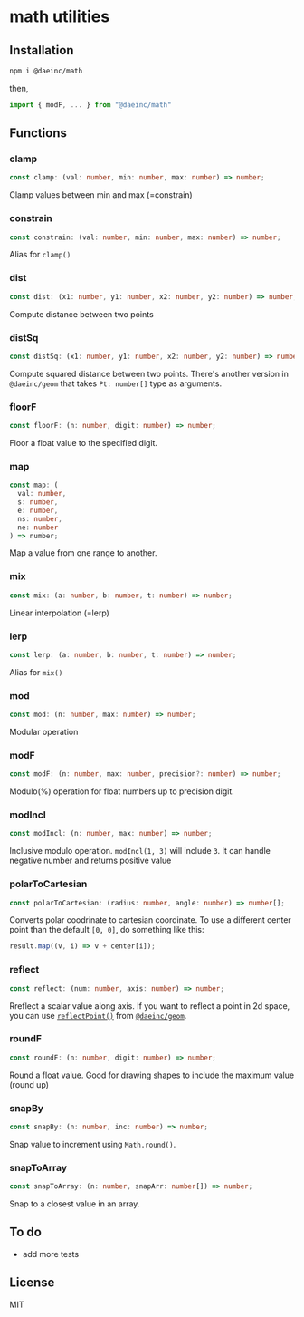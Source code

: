 # math utilities

## Installation

```sh
npm i @daeinc/math
```

then,

```js
import { modF, ... } from "@daeinc/math"
```

## Functions

### clamp

```ts
const clamp: (val: number, min: number, max: number) => number;
```

Clamp values between min and max (=constrain)

### constrain

```ts
const constrain: (val: number, min: number, max: number) => number;
```

Alias for `clamp()`

### dist

```ts
const dist: (x1: number, y1: number, x2: number, y2: number) => number;
```

Compute distance between two points

### distSq

```ts
const distSq: (x1: number, y1: number, x2: number, y2: number) => number;
```

Compute squared distance between two points. There's another version in `@daeinc/geom` that takes `Pt: number[]` type as arguments.

### floorF

```ts
const floorF: (n: number, digit: number) => number;
```

Floor a float value to the specified digit.

### map

```ts
const map: (
  val: number,
  s: number,
  e: number,
  ns: number,
  ne: number
) => number;
```

Map a value from one range to another.

### mix

```ts
const mix: (a: number, b: number, t: number) => number;
```

Linear interpolation (=lerp)

### lerp

```ts
const lerp: (a: number, b: number, t: number) => number;
```

Alias for `mix()`

### mod

```ts
const mod: (n: number, max: number) => number;
```

Modular operation

### modF

```ts
const modF: (n: number, max: number, precision?: number) => number;
```

Modulo(%) operation for float numbers up to precision digit.

### modIncl

```ts
const modIncl: (n: number, max: number) => number;
```

Inclusive modulo operation. `modIncl(1, 3)` will include `3`. It can handle negative number and returns positive value

### polarToCartesian

```ts
const polarToCartesian: (radius: number, angle: number) => number[];
```

Converts polar coodrinate to cartesian coordinate. To use a different center point than the default `[0, 0]`, do something like this:

```ts
result.map((v, i) => v + center[i]);
```

### reflect

```ts
const reflect: (num: number, axis: number) => number;
```

Rreflect a scalar value along axis. If you want to reflect a point in 2d space, you can use [`reflectPoint()`](https://github.com/cdaein/geom#reflectpoint) from [`@daeinc/geom`](https://github.com/cdaein/geom).

### roundF

```ts
const roundF: (n: number, digit: number) => number;
```

Round a float value. Good for drawing shapes to include the maximum value (round up)

### snapBy

```ts
const snapBy: (n: number, inc: number) => number;
```

Snap value to increment using `Math.round()`.

### snapToArray

```ts
const snapToArray: (n: number, snapArr: number[]) => number;
```

Snap to a closest value in an array.

## To do

- add more tests

## License

MIT
